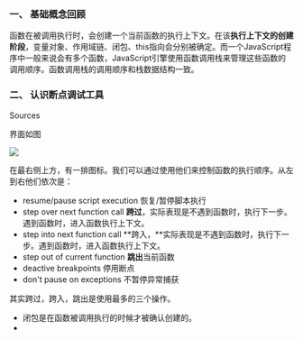 
### 一、 基础概念回顾

函数在被调用执行时，会创建一个当前函数的执行上下文。在该**执行上下文的创建阶段**，变量对象、作用域链、闭包、this指向会分别被确定。而一个JavaScript程序中一般来说会有多个函数，JavaScript引擎使用函数调用栈来管理这些函数的调用顺序。函数调用栈的调用顺序和栈数据结构一致。

### 二、 认识断点调试工具

Sources

界面如图

![](http://upload-images.jianshu.io/upload_images/599584-56f0737789bb3c36.png?imageMogr2/auto-orient/strip%7CimageView2/2/w/1240)

在最右侧上方，有一排图标。我们可以通过使用他们来控制函数的执行顺序。从左到右他们依次是：

- resume/pause script execution 恢复/暂停脚本执行
- step over next function call **跨过**，实际表现是不遇到函数时，执行下一步。遇到函数时，进入函数执行上下文。
- step into next function call **跨入，**实际表现是不遇到函数时，执行下一步。遇到函数时，进入函数执行上下文。
- step out of current function **跳出**当前函数
- deactive breakpoints 停用断点
- don't pause on exceptions 不暂停异常捕获

其实跨过，跨入，跳出是使用最多的三个操作。

- 闭包是在函数被调用执行的时候才被确认创建的。
- 